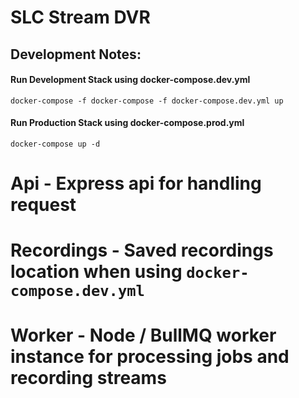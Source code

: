 # SLC Stream DVR

## Development Notes:

#### Run Development Stack using docker-compose.dev.yml

`docker-compose -f docker-compose -f docker-compose.dev.yml up`

#### Run Production Stack using docker-compose.prod.yml

`docker-compose up -d`

# Api - Express api for handling request

# Recordings - Saved recordings location when using `docker-compose.dev.yml`

# Worker - Node / BullMQ worker instance for processing jobs and recording streams
